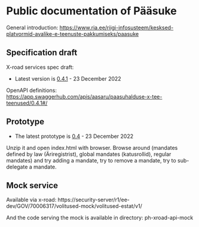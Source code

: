 # Public documentation of Pääsuke

General introduction: https://www.ria.ee/riigi-infosusteem/kesksed-platvormid-avalike-e-teenuste-pakkumiseks/paasuke

## Specification draft

X-road services spec draft:
* Latest version is [0.4.1](Pääsuke-xroad-services-spec-v0.4.1.pdf) - 23 December 2022

OpenAPI definitions: https://app.swaggerhub.com/apis/aasaru/paasuhalduse-x-tee-teenused/0.4.1#/

## Prototype

* The latest prototype is [0.4](proto/paasuke_proto_0.4.zip) - 23 December 2022

Unzip it and open index.html with browser.
Browse around (mandates defined by law (Äriregistrist), global mandates (katusrollid), regular mandates)
and try adding a mandate, try to remove a mandate, try to sub-delegate a mandate.


## Mock service

Available via x-road:
https://security-server/r1/ee-dev/GOV/70006317/volitused-mock/volitused-estat/v1/

And the code serving the mock is available in directory: ph-xroad-api-mock